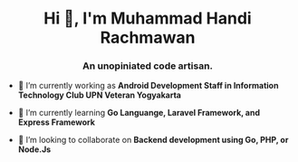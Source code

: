 <h1 align="center">Hi 👋, I'm Muhammad Handi Rachmawan</h1>
<h3 align="center">An unopiniated code artisan.</h3>

- 🔭 I’m currently working as **Android Development Staff in Information Technology Club UPN Veteran Yogyakarta**

- 🌱 I’m currently learning **Go Languange, Laravel Framework, and Express Framework**

- 👯 I’m looking to collaborate on **Backend development using Go, PHP, or Node.Js**
